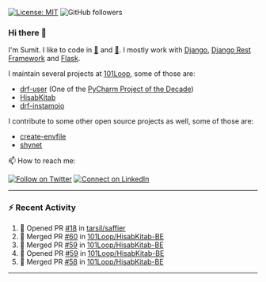 [![License: MIT](https://img.shields.io/badge/License-MIT-yellow.svg)](https://opensource.org/licenses/MIT)
![GitHub followers](https://img.shields.io/github/followers/sumit4613?style=social)

### Hi there 👋

I'm Sumit. I like to code in [:snake:](https://python.org/) and [:rabbit:](https://golang.org). I mostly work with [Django](https://djangoproject.com), [Django Rest Framework](https://www.django-rest-framework.org/) and [Flask](https://flask.palletsprojects.com).

I maintain several projects at [101Loop](https://github.com/101loop/), some of those are:

- [drf-user](https://github.com/101loop/drf-user) (One of the [PyCharm Project of the Decade](https://www.jetbrains.com/lp/pycharm-10-years/))
- [HisabKitab](https://github.com/101loop/HisabKitab-BE)
- [drf-instamojo](https://github.com/101loop/drf-instamojo)

I contribute to some other open source projects as well, some of those are:

- [create-envfile](https://github.com/SpicyPizza/create-envfile)
- [shynet](https://github.com/milesmcc/shynet)

📫 How to reach me:

[![Follow on Twitter](https://img.shields.io/badge/--twitter?label=Twitter&logo=Twitter&style=social)](https://twitter.com/sumitsingh4613) [![Connect on LinkedIn](https://img.shields.io/badge/--linkedin?label=LinkedIn&logo=LinkedIn&style=social)](https://www.linkedin.com/in/sumit4613)


---

### :zap: Recent Activity

<!--START_SECTION:activity-->
1. 💪 Opened PR [#18](https://github.com/tarsil/saffier/pull/18) in [tarsil/saffier](https://github.com/tarsil/saffier)
2. 🎉 Merged PR [#60](https://github.com/101Loop/HisabKitab-BE/pull/60) in [101Loop/HisabKitab-BE](https://github.com/101Loop/HisabKitab-BE)
3. 🎉 Merged PR [#59](https://github.com/101Loop/HisabKitab-BE/pull/59) in [101Loop/HisabKitab-BE](https://github.com/101Loop/HisabKitab-BE)
4. 💪 Opened PR [#59](https://github.com/101Loop/HisabKitab-BE/pull/59) in [101Loop/HisabKitab-BE](https://github.com/101Loop/HisabKitab-BE)
5. 🎉 Merged PR [#58](https://github.com/101Loop/HisabKitab-BE/pull/58) in [101Loop/HisabKitab-BE](https://github.com/101Loop/HisabKitab-BE)
<!--END_SECTION:activity-->

---
